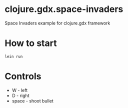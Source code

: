 # clojure.gdx.space-invaders
Space Invaders example for clojure.gdx framework

# How to start
```
lein run
```

# Controls

* W - left
* D - right
* space - shoot bullet
